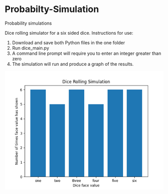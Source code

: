 # Probabilty-Simulation
Probability simulations

Dice rolling simulator for a six sided dice.
Instructions for use:
1. Download and save both Python files in the one folder
2. Run dice_main.py
3. A command line prompt will require you to enter an integer greater than zero
4. The simulation will run and produce a graph of the results.

![](images/Figure_1.png)

